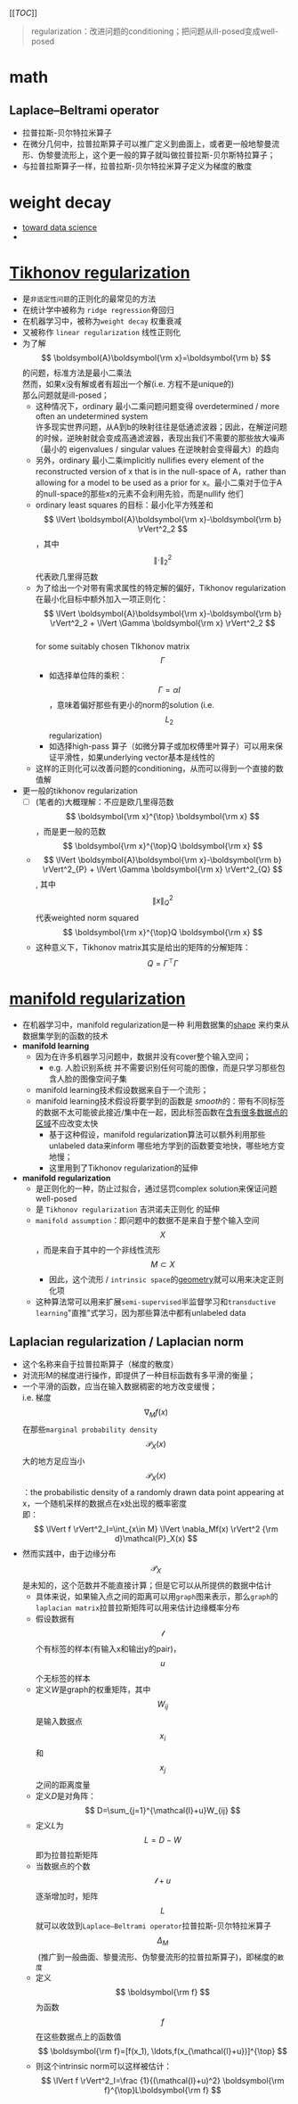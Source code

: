 [[_TOC_]]

> regularization：改进问题的conditioning；把问题从ill-posed变成well-posed

# math

## Laplace–Beltrami operator

 - 拉普拉斯-贝尔特拉米算子
 - 在微分几何中，拉普拉斯算子可以推广定义到曲面上，或者更一般地黎曼流形、伪黎曼流形上，这个更一般的算子就叫做拉普拉斯-贝尔斯特拉算子；
 - 与拉普拉斯算子一样，拉普拉斯-贝尔特拉米算子定义为梯度的散度

# weight decay

 - [toward data science](https://towardsdatascience.com/this-thing-called-weight-decay-a7cd4bcfccab)
 - 

# [Tikhonov regularization](https://en.wikipedia.org/wiki/Tikhonov_regularization)

- 是`非适定性问题`的正则化的最常见的方法
- 在统计学中被称为 `ridge regression`脊回归
- 在机器学习中，被称为`weight decay` 权重衰减
- 又被称作 `linear regularization` 线性正则化
- 为了解$$ \boldsymbol{A}\boldsymbol{\rm x}=\boldsymbol{\rm b} $$的问题，标准方法是最小二乘法<br>然而，如果x没有解或者有超出一个解(i.e. 方程不是unique的)<br>那么问题就是ill-posed；
  - 这种情况下，ordinary 最小二乘问题问题变得 overdetermined / more often an undetermined system<br>许多现实世界问题，从A到b的映射往往是低通滤波器；因此，在解逆问题的时候，逆映射就会变成高通滤波器，表现出我们不需要的那些放大噪声（最小的 eigenvalues / singular values 在逆映射会变得最大）的趋向
  - 另外，ordinary 最小二乘implicitly nullifies every element of the reconstructed version of x that is in the null-space of A，rather than allowing for a model to be used as a prior for x。最小二乘对于位于A的null-space的那些x的元素不会利用先验，而是nullify 他们
  - ordinary least squares 的目标：最小化平方残差和<br>$$ \lVert \boldsymbol{A}\boldsymbol{\rm x}-\boldsymbol{\rm b} \rVert^2_2 $$，其中$$ \lVert \cdot \rVert^2_2 $$代表欧几里得范数
  - 为了给出一个对带有需求属性的特定解的偏好，Tikhonov regularization 在最小化目标中额外加入一项正则化：<br>$$ \lVert \boldsymbol{A}\boldsymbol{\rm x}-\boldsymbol{\rm b} \rVert^2_2 + \lVert \Gamma \boldsymbol{\rm x} \rVert^2_2 $$<br>for some suitably chosen TIkhonov matrix $$ \Gamma $$ 
    - 如选择单位阵的乘积：$$ \Gamma=\alpha I $$，意味着偏好那些有更小的norm的solution (i.e. $$ L_2 $$ regularization)
    - 如选择high-pass 算子（如微分算子或加权傅里叶算子）可以用来保证平滑性，如果underlying vector基本是线性的
  - 这样的正则化可以改善问题的conditioning，从而可以得到一个直接的数值解
- 更一般的tikhonov regularization
  - [ ] (笔者的)大概理解：不应是欧几里得范数$$ \boldsymbol{\rm x}^{\top} \boldsymbol{\rm x} $$，而是更一般的范数$$ \boldsymbol{\rm x}^{\top}Q \boldsymbol{\rm x} $$
  - $$ \lVert \boldsymbol{A}\boldsymbol{\rm x}-\boldsymbol{\rm b} \rVert^2_{P} + \lVert \Gamma \boldsymbol{\rm x} \rVert^2_{Q} $$, 其中$$ \lVert x \rVert^2_{Q} $$代表weighted norm squared $$ \boldsymbol{\rm x}^{\top}Q \boldsymbol{\rm x} $$
  - 这种意义下，Tikhonov matrix其实是给出的矩阵的分解矩阵：$$ Q=\Gamma^{\top}\Gamma $$

# [manifold regularization](https://en.wikipedia.org/wiki/Manifold_regularization)

- 在机器学习中，manifold regularization是一种 利用数据集的<u>shape</u> 来约束从数据集学到的函数的技术
- **manifold learning**
  - 因为在许多机器学习问题中，数据并没有cover整个输入空间；
    - e.g. 人脸识别系统 并不需要识别任何可能的图像，而是只学习那些包含人脸的图像空间子集
  - manifold learning技术假设数据来自于一个流形；
  - manifold learning技术假设将要学到的函数是 *smooth*的：带有不同标签的数据不太可能彼此接近/集中在一起，因此标签函数在<u>含有很多数据点的区域</u>不应改变太快
    - 基于这种假设，manifold regularization算法可以额外利用那些unlabeled data来inform 哪些地方学到的函数要变地快，哪些地方变地慢；
    - 这里用到了Tikhonov regularization的延伸
- **manifold regularization**
  - 是正则化的一种，防止过拟合，通过惩罚complex solution来保证问题well-posed
  - 是 `Tikhonov regularization` 吉洪诺夫正则化 的延伸
  - `manifold assumption`：即问题中的数据不是来自于整个输入空间$$ X $$，而是来自于其中的一个非线性流形$$ M \subset X $$ 
    - 因此，这个流形 / `intrinsic space`的<u>geometry</u>就可以用来决定正则化项
  - 这种算法常可以用来扩展`semi-supervised`半监督学习和`transductive learning`"直推"式学习，因为那些算法中都有unlabeled data

## Laplacian regularization / Laplacian norm

 - 这个名称来自于拉普拉斯算子（梯度的散度）
 - 对流形M的梯度进行操作，即提供了一种目标函数有多平滑的衡量；
 - 一个平滑的函数，应当在输入数据稠密的地方改变缓慢；<br>i.e. 梯度$$ \nabla_Mf(x) $$在那些`marginal probability density` $$ \mathcal{P}_X(x) $$大的地方足应当小<br>$$ \mathcal{P}_X(x) $$：the probabilistic density of a randomly drawn data point appearing at x，一个随机采样的数据点在x处出现的概率密度<br>即：$$ \lVert f \rVert^2_I=\int_{x\in M} \lVert \nabla_Mf(x) \rVert^2 {\rm d}\mathcal{P}_X(x) $$
 - 然而实践中，由于边缘分布$$ \mathcal{P}_X $$是未知的，这个范数并不能直接计算；但是它可以从所提供的数据中估计
    - 具体来说，如果输入点之间的距离可以用`graph`图来表示，那么`graph`的`laplacian matrix`拉普拉斯矩阵可以用来估计边缘概率分布
    - 假设数据有$$ \mathcal{l} $$个有标签的样本(有输入x和输出y的pair)，$$ u $$个无标签的样本
    - 定义*W*是graph的权重矩阵，其中$$ W_{ij} $$是输入数据点$$ x_i $$和$$ x_j $$之间的距离度量
    - 定义*D*是对角阵：$$ D=\sum_{j=1}^{\mathcal{l}+u}W_{ij} $$
    - 定义*L*为$$ L=D-W $$即为拉普拉斯矩阵
    - 当数据点的个数$$ \mathcal{l}+u $$逐渐增加时，矩阵$$ L $$就可以收敛到`Laplace–Beltrami operator`拉普拉斯-贝尔特拉米算子$$ \Delta_M $$ (推广到一般曲面、黎曼流形、伪黎曼流形的拉普拉斯算子)，即梯度的`散度`
    - 定义$$ \boldsymbol{\rm f} $$为函数$$ f $$在这些数据点上的函数值$$ \boldsymbol{\rm f}=[f(x_1), \ldots,f(x_{\mathcal{l}+u})]^{\top} $$
    - 则这个intrinsic norm可以这样被估计：<br>$$ \lVert f \rVert^2_I=\frac {1}{(\mathcal{l}+u)^2} \boldsymbol{\rm f}^{\top}L\boldsymbol{\rm f} $$